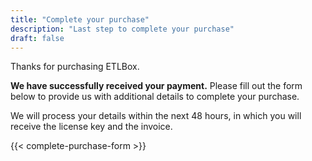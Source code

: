```yaml
---
title: "Complete your purchase"
description: "Last step to complete your purchase"
draft: false
---
```


Thanks for purchasing ETLBox. 

**We have successfully received your payment.** Please fill out the form below to provide us with additional details to complete your purchase. 

We will process your details within the next 48 hours, in which you will receive the license key and the invoice. 

{{< complete-purchase-form >}}
